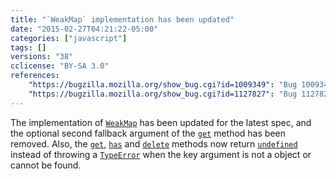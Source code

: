 ```yaml
---
title: "`WeakMap` implementation has been updated"
date: "2015-02-27T04:21:22-05:00"
categories: ["javascript"]
tags: []
versions: "38"
cclicense: "BY-SA 3.0"
references:
    "https://bugzilla.mozilla.org/show_bug.cgi?id=1009349": "Bug 1009349 – Deprecate optional second argument to WeakMap.prototype.get"
    "https://bugzilla.mozilla.org/show_bug.cgi?id=1127827": "Bug 1127827 – WeakMap.get, has and delete should not throw when key param is not an object"
---
```

The implementation of [`WeakMap`](https://developer.mozilla.org/en-US/docs/Web/JavaScript/Reference/Global_Objects/WeakMap) has been updated for the latest spec, and the optional second fallback argument of the [`get`](https://developer.mozilla.org/en-US/docs/Web/JavaScript/Reference/Global_Objects/WeakMap/get) method has been removed. Also, the [`get`](https://developer.mozilla.org/en-US/docs/Web/JavaScript/Reference/Global_Objects/WeakMap/get), [`has`](https://developer.mozilla.org/en-US/docs/Web/JavaScript/Reference/Global_Objects/WeakMap/has) and [`delete`](https://developer.mozilla.org/en-US/docs/Web/JavaScript/Reference/Global_Objects/WeakMap/delete) methods now return [`undefined`](https://developer.mozilla.org/en-US/docs/Web/JavaScript/Reference/Global_Objects/undefined) instead of throwing a [`TypeError`](https://developer.mozilla.org/en-US/docs/Web/JavaScript/Reference/Global_Objects/TypeError) when the key argument is not a object or cannot be found.
